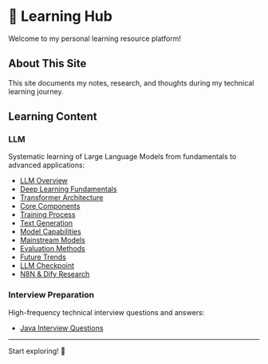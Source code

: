 # 🤖 Learning Hub

Welcome to my personal learning resource platform!

## About This Site

This site documents my notes, research, and thoughts during my technical learning journey.

## Learning Content

### LLM
Systematic learning of Large Language Models from fundamentals to advanced applications:

- [LLM Overview](/llm/chapter01_llm_overview)
- [Deep Learning Fundamentals](/llm/chapter02_deep_learning)
- [Transformer Architecture](/llm/chapter03_transformer)
- [Core Components](/llm/chapter04_core_components)
- [Training Process](/llm/chapter05_training_process)
- [Text Generation](/llm/chapter06_text_generation)
- [Model Capabilities](/llm/chapter07_capabilities)
- [Mainstream Models](/llm/chapter08_mainstream_models)
- [Evaluation Methods](/llm/chapter09_evaluation)
- [Future Trends](/llm/chapter10_future_trends)
- [LLM Checkpoint](/llm/llm-checkpoint)
- [N8N & Dify Research](/llm/n8n-dify-research)

### Interview Preparation
High-frequency technical interview questions and answers:

- [Java Interview Questions](/interview/java)

---

Start exploring! 🚀